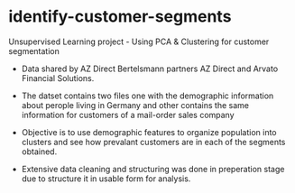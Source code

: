 # identify-customer-segments
Unsupervised Learning project - Using PCA &amp; Clustering for customer segmentation

* Data shared by AZ Direct Bertelsmann partners AZ Direct and Arvato Financial Solutions.

* The datset contains two files one with the demographic information about perople living in Germany and other contains the same information for customers of a mail-order sales company

* Objective is to use demographic features to organize population into clusters and see how prevalant customers are in each of the segments obtained.

* Extensive data cleaning and structuring was done in preperation stage due to structure it in usable form for analysis.
